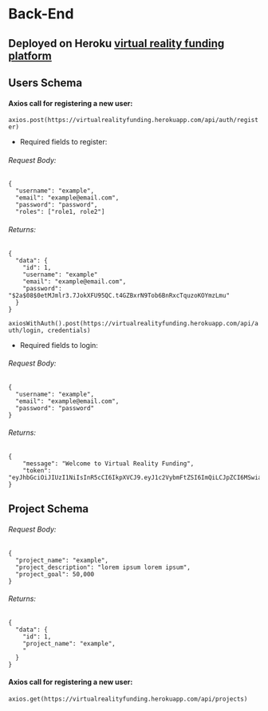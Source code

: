 # Back-End

## Deployed on Heroku [virtual reality funding platform](https://virtualrealityfunding.herokuapp.com/)

## Users Schema

#### Axios call for registering a new user:

`axios.post(https://virtualrealityfunding.herokuapp.com/api/auth/register)`

- Required fields to register:

###### Request Body:

```
{
  "username": "example",
  "email": "example@email.com",
  "password": "password",
  "roles": ["role1, role2"]
```

###### Returns:

```
{
  "data": {
    "id": 1,
    "username": "example"
    "email": "example@email.com",
    "password": "$2a$08$0etMJmlr3.7JokXFU95QC.t4GZBxrN9Tob6BnRxcTquzoKOYmzLmu"
  }
}
```

`axiosWithAuth().post(https://virtualrealityfunding.herokuapp.com/api/auth/login, credentials)`

- Required fields to login:

###### Request Body:

```
{
  "username": "example",
  "email": "example@email.com",
  "password": "password"
}
```

###### Returns:

```
{
    "message": "Welcome to Virtual Reality Funding",
    "token": "eyJhbGciOiJIUzI1NiIsInR5cCI6IkpXVCJ9.eyJ1c2VybmFtZSI6ImQiLCJpZCI6MSwiaWF0IjoxNjAzMDg0MTc3LCJleHAiOjE2MDMxMTI5Nzd9.kJFPktLptVna8S4dkDI3hsiMABhRLqORTxrZUqMuaCY"
}
```

## Project Schema

###### Request Body:

```
{
  "project_name": "example",
  "project_description": "lorem ipsum lorem ipsum",
  "project_goal": 50,000
}
```

###### Returns:

```
{
  "data": {
    "id": 1,
    "project_name": "example",
    "
  }
}
```

#### Axios call for registering a new user:

`axios.get(https://virtualrealityfunding.herokuapp.com/api/projects)`
